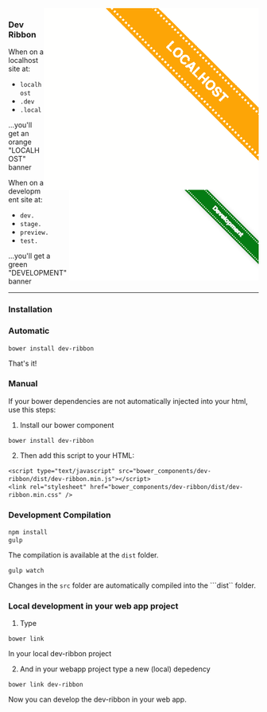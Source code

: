 <img align="right" src="orange.png">

### Dev Ribbon
When on a localhost site at:
  * `localhost`
  * `.dev`
  * `.local`

...you'll get an orange "LOCALHOST" banner

<img align="right" src="screenshot.png">

When on a development site at:
  * `dev.`
  * `stage.`
  * `preview.`
  * `test.`

...you'll get a green "DEVELOPMENT" banner

---
### Installation

### Automatic
```
bower install dev-ribbon
```
That's it!

### Manual
If your bower dependencies are not automatically injected into your html, use this steps:

1. Install our bower component
```
bower install dev-ribbon
```

2. Then add this script to your HTML:
```
<script type="text/javascript" src="bower_components/dev-ribbon/dist/dev-ribbon.min.js"></script>
<link rel="stylesheet" href="bower_components/dev-ribbon/dist/dev-ribbon.min.css" />
```

### Development Compilation
```
npm install
gulp
```
The compilation is available at the ``dist`` folder.


```
gulp watch
```
Changes in the ``src`` folder are automatically compiled into the ```dist`` folder.

### Local development in your web app project

1. Type
```
bower link
```
In your local dev-ribbon project



2. And in your webapp project type a new (local) depedency

```
bower link dev-ribbon
```

Now you can develop the dev-ribbon in your web app.
